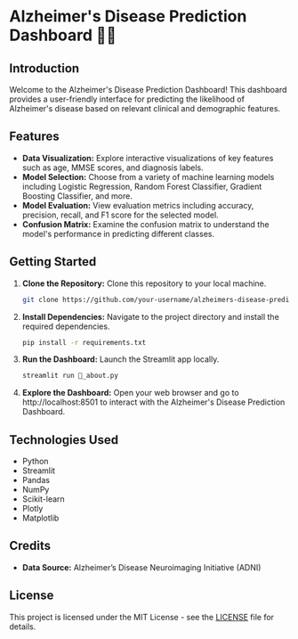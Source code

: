 # Alzheimer's Disease Prediction Dashboard 🧠💡

## Introduction
Welcome to the Alzheimer's Disease Prediction Dashboard! This dashboard provides a user-friendly interface for predicting the likelihood of Alzheimer's disease based on relevant clinical and demographic features.

## Features
- **Data Visualization:** Explore interactive visualizations of key features such as age, MMSE scores, and diagnosis labels.
- **Model Selection:** Choose from a variety of machine learning models including Logistic Regression, Random Forest Classifier, Gradient Boosting Classifier, and more.
- **Model Evaluation:** View evaluation metrics including accuracy, precision, recall, and F1 score for the selected model.
- **Confusion Matrix:** Examine the confusion matrix to understand the model's performance in predicting different classes.

## Getting Started
1. **Clone the Repository:** Clone this repository to your local machine.
    ```bash
    git clone https://github.com/your-username/alzheimers-disease-prediction.git
    ```

2. **Install Dependencies:** Navigate to the project directory and install the required dependencies.
    ```bash
    pip install -r requirements.txt
    ```

3. **Run the Dashboard:** Launch the Streamlit app locally.
    ```bash
    streamlit run 🏥_about.py
    ```

4. **Explore the Dashboard:** Open your web browser and go to http://localhost:8501 to interact with the Alzheimer's Disease Prediction Dashboard.

## Technologies Used
- Python
- Streamlit
- Pandas
- NumPy
- Scikit-learn
- Plotly
- Matplotlib

## Credits
- **Data Source:** Alzheimer’s Disease Neuroimaging Initiative (ADNI)


## License
This project is licensed under the MIT License - see the [LICENSE](LICENSE) file for details.

